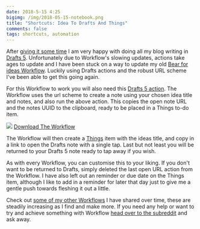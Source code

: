 ```yaml
---
date: 2018-5-15 4:25
bigimg: /img/2018-05-15-notebook.png
title: "Shortcuts: Idea To Drafts And Things"
comments: false
tags: shortcuts, automation
---
```

After [giving it some time](https://gr36.com/2018-04-29-finding-use-for-drafts/) I am very happy with doing all my blog writing in [Drafts 5](https://itunes.apple.com/gb/app/drafts-5-capture-act/id1236254471?at=1000ltj4). Unfortunately due to Workflow's slowing updates, actions take ages to update and I have been stuck on a way to update my old [Bear for ideas Workflow](https://gr36.com/2018-03-13-workflow-bear-and-things-ideas/). Luckily using Drafts actions and the robust URL scheme I've been able to get this going again.

For this Workflow to work you will also need this [Drafts 5 action](https://actions.getdrafts.com/a/1Ib). The Workflow uses the url scheme to create a note using your chosen idea title and notes, and also run the above action. This copies the open note URL and the notes UUID to the clipboard, ready to be placed in a Things to-do item.

![](https://gr36.com/img/2018-05-15-drafts-things-idea.png)
[Download The Workflow](https://workflow.is/workflows/22d2e29e5ddd46a9b1d04d723574a089)

The Workflow will then create a [Things](https://itunes.apple.com/gb/app/things-3/id904237743?at=1000ltj4) item with the ideas title, and copy in a link to open the Drafts note with a single tap. Last but not least you will be returned to your Drafts 5 note ready to tap away if you wish.

As with every Workflow, you can customise this to your liking. If you don't want to be returned to Drafts, simply deleted the last open URL action from the Workflow. I have also left out an reminder or due date on the Things item, although I like to add in a reminder for later that day just to give me a gentle push towards fleshing it out a little.

Check out [some of my other Workflows](https://gr36.com/workflows) I have shared over time, these are steadily increasing as I find and make more. If you need any help or want to try and achieve something with Workflow [head over to the subreddit](https://www.reddit.com/r/workflow/) and ask away.

